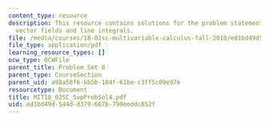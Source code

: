 ```yaml
---
content_type: resource
description: This resource contains solutions for the problem statements related to
  vector fields and line integrals.
file: /media/courses/18-02sc-multivariable-calculus-fall-2010/ed1bd49d544dd379667b790eeddc852f_MIT18_02SC_SupProbSol4.pdf
file_type: application/pdf
learning_resource_types: []
ocw_type: OCWFile
parent_title: Problem Set 8
parent_type: CourseSection
parent_uid: a98a58f6-bb5b-104f-61be-c3ff5c09e97e
resourcetype: Document
title: MIT18_02SC_SupProbSol4.pdf
uid: ed1bd49d-544d-d379-667b-790eeddc852f
---
```

